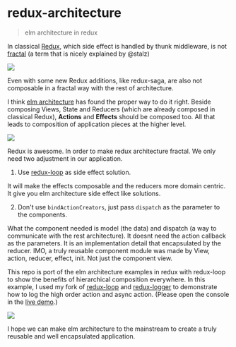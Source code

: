 # redux-architecture

> elm architecture in redux

In classical [Redux](https://github.com/reactjs/redux), which side effect is handled by thunk middleware, is not [fractal](http://staltz.com/unidirectional-user-interface-architectures.html) (a term that is nicely explained by @stalz)

![](http://i.imgur.com/gRH1uvq.png)

Even with some new Redux additions, like redux-saga, are also not composable in a fractal way with the rest of architecture.

I think [elm architecture](https://github.com/evancz/elm-architecture-tutorial/)
has found the proper way to do it right. Beside composing Views, State and Reducers (which are already composed in classical Redux), **Actions** and **Effects** should be composed too. All that leads to composition of application pieces at the higher level.

![](http://i.imgur.com/NJWLXHz.png)

Redux is awesome. In order to make redux architecture fractal. We only need two adjustment in our application.

1. Use [redux-loop](https://github.com/raisemarketplace/redux-loop) as side effect solution. 

  It will make the effects composable and the reducers more domain centric. It give you elm architecture side effect like solutions.

2. Don't use `bindActionCreators`, just pass `dispatch` as the parameter to the components.

  What the component needed is model (the data) and dispatch (a way to communicate with the rest architecture). It doesnt need the action callback as the parameters. It is an implementation detail that encapsulated by the reducer. IMO, a truly reusable component module was made by View, action, reducer, effect, init. Not just the component view.

This repo is port of the elm architecture examples in redux with redux-loop to show the benefits of hierarchical composition everywhere. In this example, I used my fork of [redux-loop](https://github.com/jarvisaoieong/redux-loop) and [redux-logger](https://github.com/jarvisaoieong/redux-logger) to demonstrate how to log the high order action and async action. (Please open the console in the [live demo](http://jarvisaoieong.github.io/redux-architecture/).)

![](http://i.imgur.com/33MQJvu.png)

I hope we can make elm architecture to the mainstream to create a truly reusable and well encapsulated application.
